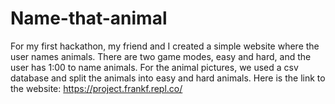 # Name-that-animal
For my first hackathon, my friend and I created a simple website where the user names animals. There are two game modes, easy and hard, and the user has 1:00 to name animals. For the animal pictures, we used a csv database and split the animals into easy and hard animals.
Here is the link to the website: https://project.frankf.repl.co/
